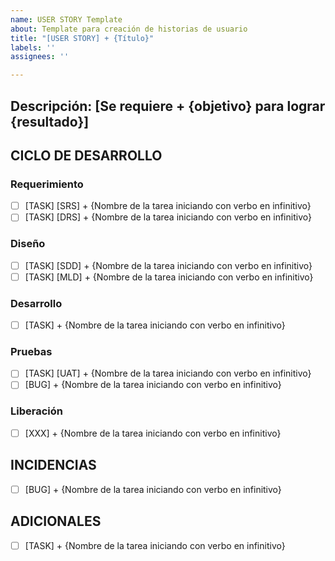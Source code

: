 ```yaml
---
name: USER STORY Template
about: Template para creación de historias de usuario
title: "[USER STORY] + {Título}"
labels: ''
assignees: ''

---
```


## **Descripción:**  [Se requiere + {objetivo} para lograr {resultado}]

## CICLO DE DESARROLLO
### Requerimiento
- [ ] [TASK] [SRS] + {Nombre de la tarea iniciando con verbo en infinitivo} 
- [ ] [TASK] [DRS] + {Nombre de la tarea iniciando con verbo en infinitivo} 

### Diseño
- [ ] [TASK] [SDD] + {Nombre de la tarea iniciando con verbo en infinitivo} 
- [ ] [TASK] [MLD] + {Nombre de la tarea iniciando con verbo en infinitivo} 

### Desarrollo 
- [ ] [TASK] + {Nombre de la tarea iniciando con verbo en infinitivo} 

### Pruebas 
- [ ] [TASK] [UAT] + {Nombre de la tarea iniciando con verbo en infinitivo} 
- [ ] [BUG] + {Nombre de la tarea iniciando con verbo en infinitivo} 

### Liberación 
- [ ] [XXX] + {Nombre de la tarea iniciando con verbo en infinitivo} 

## INCIDENCIAS 
- [ ] [BUG] + {Nombre de la tarea iniciando con verbo en infinitivo} 

## ADICIONALES
- [ ] [TASK] + {Nombre de la tarea iniciando con verbo en infinitivo}
